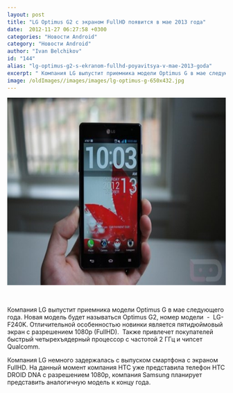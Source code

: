 ```yaml
---
layout: post
title: "LG Optimus G2 с экраном FullHD появится в мае 2013 года"
date:  2012-11-27 06:27:58 +0300
categories: "Новости Android"
category: "Новости Android"
author: "Ivan Belchikov"
id: "144"
alias: "lg-optimus-g2-s-ekranom-fullhd-poyavitsya-v-mae-2013-goda"
excerpt: " Компания LG выпустит приемника модели Optimus G в мае следующего года. Новая модель будет называться Optimus G2, номер модели  -  LG-F240K. Отличительной особенностью новинки является пятидюймовый экран с разрешением 1080p (FullHD).  Также привлечет покупателей быстрый четырехъядерный процессор с частотой 2 ГГц и чипсет Qualcomm. "
image: /oldImages//images/images/lg-optimus-g-650x432.jpg
---
```

<img  src="/oldImages/images/images/lg-optimus-g-650x432.jpg" border="0" alt="" title="LG Optimus G" width="650" height="432" >

 

Компания LG выпустит приемника модели Optimus G в мае следующего года. Новая модель будет называться Optimus G2, номер модели  -  LG-F240K. Отличительной особенностью новинки является пятидюймовый экран с разрешением 1080p (FullHD).  Также привлечет покупателей быстрый четырехъядерный процессор с частотой 2 ГГц и чипсет Qualcomm. 
 

Компания LG немного задержалась с выпуском смартфона с экраном FullHD. На данный момент компания HTC уже представила телефон HTC DROID DNA с разрешением 1080p, компания Samsung планирует представить аналогичную модель к концу года.
